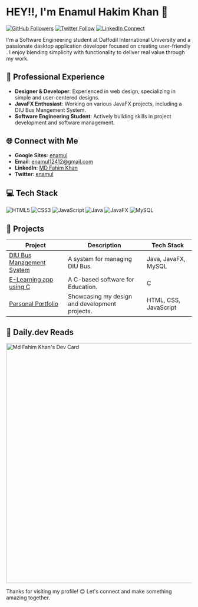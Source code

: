 # HEY!!, I'm Enamul Hakim Khan 👋

[![GitHub Followers](https://img.shields.io/github/followers/your-username?style=social)](https://github.com/FaHiM-kHaN-96)
[![Twitter Follow](https://img.shields.io/twitter/follow/your-twitter-handle?style=social)](https://twitter.com/your-twitter-handle)
[![LinkedIn Connect](https://img.shields.io/twitter/follow/your-linkedin-handle?style=social)](https://linkedin.com/in/md-fahim-khan-1a433b25a](https://www.linkedin.com/in/enamul-hakim-khan-fahim-1a433b25a/))

I'm a Software Engineering student at Daffodil International University and a passionate dasktop application developer focused on creating user-friendly . I enjoy blending simplicity with functionality to deliver real value through my work.

## 💼 Professional Experience

- **Designer & Developer**: Experienced in web design, specializing in simple and user-centered designs.
- **JavaFX Enthusiast**: Working on various JavaFX projects, including a DIU Bus Mangement System.
- **Software Engineering Student**: Actively building skills in project development and software management.

## 🌐 Connect with Me

- **Google Sites**: [enamul](https://sites.google.com/diu.edu.bd/enamulhakimkhan/home)
- **Email**: [enamul12412@gmail.com](mailto:enamul12412@gmail.com)
- **LinkedIn**: [MD Fahim Khan](https://www.linkedin.com/in/enamul-hakim-khan-fahim-1a433b25a/)
- **Twitter**: [enamul](https://twitter.com/your-twitter-handle)

## 💻 Tech Stack

![HTML5](https://img.shields.io/badge/-HTML5-E34F26?style=flat-square&logo=html5&logoColor=white)
![CSS3](https://img.shields.io/badge/-CSS3-1572B6?style=flat-square&logo=css3&logoColor=white)
![JavaScript](https://img.shields.io/badge/-JavaScript-F7DF1E?style=flat-square&logo=javascript&logoColor=black)
![Java](https://img.shields.io/badge/-Java-007396?style=flat-square&logo=java&logoColor=white)
![JavaFX](https://img.shields.io/badge/-JavaFX-007396?style=flat-square&logo=java&logoColor=white)
![MySQL](https://img.shields.io/badge/-MySQL-4479A1?style=flat-square&logo=mysql&logoColor=white)

## 🚀 Projects

| Project | Description | Tech Stack |
| ------- | ----------- | ---------- |
| [DIU Bus Management System](https://github.com/FaHiM-kHaN-96/Diu-Bus-Mangement-System) | A system for managing DIU Bus. | Java, JavaFX, MySQL |
| [E-Learning app using C](https://github.com/FaHiM-kHaN-96/E-Learning) | A C-based software for Education. | C |
| [Personal Portfolio](https://sites.google.com/diu.edu.bd/enamulhakimkhan/home) | Showcasing my design and development projects. | HTML, CSS, JavaScript |

## 🌟 Daily.dev Reads

<!-- daily.dev widget -->
<a href="https://app.daily.dev/md_fahim_69"><img src="https://api.daily.dev/devcards/v2/mjXLToCgjP5UGr1ScC0bd.png?r=afe&type=wide" width="652" alt="Md Fahim Khan's Dev Card"/></a>



Thanks for visiting my profile! 😊 Let's connect and make something amazing together.
